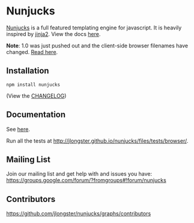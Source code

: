 
# Nunjucks

[Nunjucks](http://jlongster.github.io/nunjucks/) is a full featured
templating engine for javascript. It is heavily inspired by
[jinja2](http://jinja.pocoo.org/). View the docs
[here](http://jlongster.github.io/nunjucks/).

**Note**: 1.0 was just pushed out and the client-side browser
  filenames have changed. [Read
  here](http://jlongster.github.io/nunjucks/getting-started.html).

## Installation

`npm install nunjucks`

(View the [CHANGELOG](https://github.com/jlongster/nunjucks/blob/master/CHANGELOG.md))

## Documentation

See [here](http://jlongster.github.io/nunjucks/).

Run all the tests at http://jlongster.github.io/nunjucks/files/tests/browser/.

## Mailing List

Join our mailing list and get help with and issues you have:
https://groups.google.com/forum/?fromgroups#!forum/nunjucks

## Contributors

https://github.com/jlongster/nunjucks/graphs/contributors